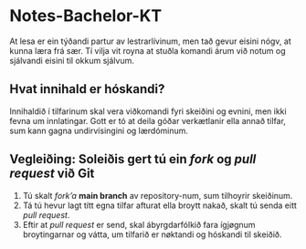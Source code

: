 # Notes-Bachelor-KT

At lesa er ein týðandi partur av lestrarlívinum, men tað gevur eisini nógv, at kunna læra frá sær. Tí vilja vit royna at stuðla komandi árum við notum og sjálvandi eisini til okkum sjálvum.

## Hvat innihald er hóskandi?
Innihaldið í tilfarinum skal vera viðkomandi fyri skeiðini og evnini, men ikki fevna um innlatingar.
Gott er tó at deila góðar verkætlanir ella annað tilfar, sum kann gagna undirvísingini og lærdóminum.


## Vegleiðing: Soleiðis gert tú ein *fork* og *pull request* við Git

1. Tú skalt *fork’a* **main branch** av repository-num, sum tilhoyrir skeiðinum.
2. Tá tú hevur lagt títt egna tilfar afturat ella broytt nakað, skalt tú senda eitt *pull request*.
3. Eftir at *pull request* er send, skal ábyrgdarfólkið fara ígjøgnum broytingarnar og vátta, um tilfarið er nøktandi og hóskandi til skeiðið.
